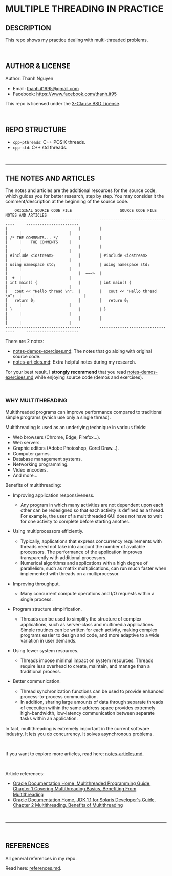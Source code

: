 # MULTIPLE THREADING IN PRACTICE

## DESCRIPTION

This repo shows my practice dealing with multi-threaded problems.

&nbsp;

## AUTHOR & LICENSE

Author: Thanh Nguyen

- Email: thanh.it1995@gmail.com
- Facebook: <https://www.facebook.com/thanh.it95>

This repo is licensed under the [3-Clause BSD License](LICENSE.txt).

&nbsp;

## REPO STRUCTURE

- ```cpp-pthreads```: C++ POSIX threads.
- ```cpp-std```: C++ std threads.

&nbsp;

---

## THE NOTES AND ARTICLES

The notes and articles are the additional resources for the source code, which guides you for better research, step by step. You may consider it the comment/description at the beginning of the source code.

```text
    ORIGINAL SOURCE CODE FILE                     SOURCE CODE FILE                NOTES AND ARTICLES
---------------------------------        ---------------------------------     -----------------------
|                               |        |                               |     |                     |
| /* THE COMMENTS... */         |        |                               |     |    THE COMMENTS     |
|                               |        |                               |     |                     |
| #include <iostream>           |        | #include <iostream>           |     |                     |
| using namespace std;          |        | using namespace std;          |     |                     |
|                               |  ===>  |                               |  +  |                     |
| int main() {                  |        | int main() {                  |     |                     |
|   cout << "Hello thread \n";  |        |   cout << "Hello thread \n";  |     |                     |
|   return 0;                   |        |   return 0;                   |     |                     |
| }                             |        | }                             |     |                     |
|                               |        |                               |     |                     |
---------------------------------        ---------------------------------     -----------------------
```

There are 2 notes:

- [notes-demos-exercises.md](notes-demos-exercises.md): The notes that go aloing with original source code.
- [notes-articles.md](notes-articles.md): Extra helpful notes during my research.

For your best result, I **strongly recommend** that you read [notes-demos-exercises.md](notes-demos-exercises.md) while enjoying source code (demos and exercises).

&nbsp;

### WHY MULTITHREADING

Multithreaded programs can improve performance compared to traditional simple programs (which use only a single thread).

Multithreading is used as an underlying technique in various fields:

- Web browsers (Chrome, Edge, Firefox...).
- Web servers.
- Graphic editors (Adobe Photoshop, Corel Draw...).
- Computer games.
- Database management systems.
- Networking programming.
- Video encoders.
- And more...

Benefits of multithreading:

- Improving application responsiveness.
  - Any program in which many activities are not dependent upon each other can be redesigned so that each activity is defined as a thread. For example, the user of a multithreaded GUI does not have to wait for one activity to complete before starting another.

- Using multiprocessors efficiently.
  - Typically, applications that express concurrency requirements with threads need not take into account the number of available processors. The performance of the application improves transparently with additional processors.
  - Numerical algorithms and applications with a high degree of parallelism, such as matrix multiplications, can run much faster when implemented with threads on a multiprocessor.

- Improving throughput.
  - Many concurrent compute operations and I/O requests within a single process.

- Program structure simplification.
  - Threads can be used to simplify the structure of complex applications, such as server-class and multimedia applications. Simple routines can be written for each activity, making complex programs easier to design and code, and more adaptive to a wide variation in user demands.

- Using fewer system resources.
  - Threads impose minimal impact on system resources. Threads require less overhead to create, maintain, and manage than a traditional process.

- Better communication.
  - Thread synchronization functions can be used to provide enhanced process-to-process communication.
  - In addition, sharing large amounts of data through separate threads of execution within the same address space provides extremely high-bandwidth, low-latency communication between separate tasks within an application.

In fact, multithreading is extremely important in the current software industry. It lets you do concurrency. It solves asynchronous problems.

&nbsp;

If you want to explore more articles, read here: [notes-articles.md](notes-articles.md).

&nbsp;

Article references:

- [Oracle Documentation Home, Multithreaded Programming Guide, Chapter 1 Covering Multithreading Basics, Benefiting From Multithreading](https://docs.oracle.com/cd/E19455-01/806-5257/6je9h032d/index.html)
- [Oracle Documentation Home, JDK 1.1 for Solaris Developer's Guide, Chapter 2 Multithreading, Benefits of Multithreading](https://docs.oracle.com/cd/E19455-01/806-3461/6jck06gqj/index.html)

&nbsp;

---

&nbsp;

## REFERENCES

All general references in my repo.

Read here: [references.md](references.md).
